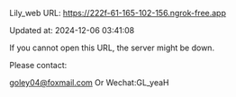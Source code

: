 Lily_web URL: https://222f-61-165-102-156.ngrok-free.app

Updated at: 2024-12-06 03:41:08

If you cannot open this URL, the server might be down.

Please contact: 

goley04@foxmail.com Or Wechat:GL_yeaH